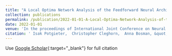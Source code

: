 ```yaml
---
title: "A Local Optima Network Analysis of the Feedforward Neural Architecture Space"
collection: publications
permalink: /publication/2022-01-01-A-Local-Optima-Network-Analysis-of-the-Feedforward-Neural-Architecture-Space
date: 2022-01-01
venue: 'In the proceedings of International Joint Conference on Neural Networks (IJCNN)'
citation: ' Isak Potgieter,  Christopher Cleghorn,  Anna Bosman, &quot;A Local Optima Network Analysis of the Feedforward Neural Architecture Space.&quot; In the proceedings of International Joint Conference on Neural Networks (IJCNN), 2022.'
---
```

Use [Google Scholar](https://scholar.google.com/scholar?q=A+Local+Optima+Network+Analysis+of+the+Feedforward+Neural+Architecture+Space){:target="_blank"} for full citation